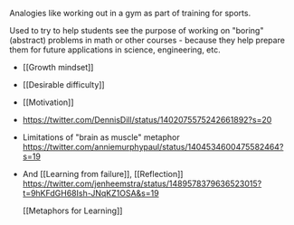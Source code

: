 Analogies like working out in a gym as part of training for sports.

Used to try to help students see the purpose of working on &quot;boring&quot; (abstract) problems in math or other courses - because they help prepare them for future applications in science, engineering, etc.

- [[Growth mindset]]
- [[Desirable difficulty]]
- [[Motivation]]
- https://twitter.com/DennisDill/status/1402075575242661892?s=20
- Limitations of &quot;brain as muscle&quot; metaphor https://twitter.com/anniemurphypaul/status/1404534600475582464?s=19
- And [[Learning from failure]], [[Reflection]] https://twitter.com/jenheemstra/status/1489578379636523015?t=9hKFdGH68Ish-JNqKZ1OSA&s=19
  
  [[Metaphors for Learning]]